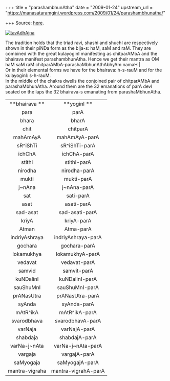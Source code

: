 +++
title = "parashambhunAtha"
date = "2009-01-24"
upstream_url = "https://manasataramgini.wordpress.com/2009/01/24/parashambhunatha/"

+++
Source: [here](https://manasataramgini.wordpress.com/2009/01/24/parashambhunatha/).

[![tavAdhAjna](https://i2.wp.com/farm4.static.flickr.com/3467/3221369087_3e33f4ecc3.jpg)](http://www.flickr.com/photos/24766652@N05/3221369087/ "tavAdhAjna by somasushma, on Flickr")

The tradition holds that the triad ravi, shashi and shuchI are respectively shown in their piNDa form as the bIja-s: haM, saM and raM. They are combined with the great kulayoginI manifesting as chitparAMbA and the bhairava manifest parashambhunAtha. Hence we get their mantra as OM haM saM raM chitparAMbA-parashaMbhunAthAbhyAm namaH \|  
Or in their elemental forms we have for the bhairava: h-s-rauM and for the kulayoginI: s-h-rauM.  
In the middle of the chakra dwells the conjoined pair of chitparAMbA and parashaMbhunAtha. Around them are the 32 emanations of parA devI seated on the laps the 32 bhairava-s emanating from parashaMbhunAtha.  


|                |                     |
|:--------------:|:-------------------:|
| **bhairava **  |     **yoginI **     |
|      para      |        parA         |
|     bhara      |        bharA        |
|      chit      |      chitparA       |
|    mahAmAyA    |    mahAmAyA-parA    |
|    sR^iShTi    |    sR^iShTi-parA    |
|     ichChA     |     ichChA-parA     |
|     stithi     |     stithi-parA     |
|    nirodha     |    nirodha-parA     |
|     mukti      |     mukti-parA      |
|    j\~nAna     |    j\~nAna-parA     |
|      sat       |      sati-parA      |
|      asat      |     asati-parA      |
|    sad-asat    |   sad-asati-parA    |
|     kriyA      |     kriyA-parA      |
|     Atman      |      Atma-parA      |
| indriyAshraya  | indriyAshraya-parA  |
|    gochara     |    gochara-parA     |
|   lokamukhya   |   lokamukhyA-parA   |
|    vedavat     |    vedavat-parA     |
|     samvid     |     samvit-parA     |
|   kuNDalinI    |   kuNDalinI-parA    |
|   sauShuMnI    |   sauShuMnI-parA    |
|   prANasUtra   |   prANasUtra-parA   |
|     syAnda     |     syAnda-parA     |
|    mAtR^ikA    |    mAtR^ikA-parA    |
|  svarodbhava   |  svarodbhavA-parA   |
|    varNaja     |    varNajA-parA     |
|    shabdaja    |    shabdajA-parA    |
| varNa-j\~nAta  | varNa-j\~nAta-parA  |
|    vargaja     |    vargajA-parA     |
|   saMyogaja    |   saMyogajA-parA    |
| mantra-vigraha | mantra-vigrahA-parA |

